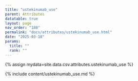 ```yaml
---
title: "ustekinumab_use"
parent: Attributes
datatable: true
layout: page
nav_order: "180"
permalink: "docs/attributes/ustekinumab_use.html"
date: "2025-03-18"
params:
  title: ""
  rank: ""
---
```

{% assign mydata=site.data.csv.attributes.ustekinumab_use %} 

{% include content/ustekinumab_use.md %}
